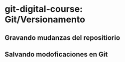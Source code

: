 # git-digital-course: Git/Versionamento

## Gravando mudanzas del repositiorio


## Salvando modoficaciones en Git
